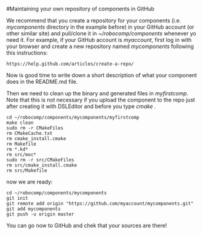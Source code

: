 #Maintaining your own repository of components in GitHub

We recommend that you create a repository for your components (i.e. *mycomponents* directory in the example before) in your GitHub account (or other similar site) and pull/clone it in *~/robocomp/components* whenever yo need it. For example, if your GitHub account is *myaccount*, first log in with your browser and create a new repository named *mycomponents* following this instructions: 

    https://help.github.com/articles/create-a-repo/
    
Now is good time to write down a short description of what your component does in the README.md file.

Then we need to clean up the binary and generated files in *myfirstcomp*. Note that this is not necessary if you upload the component to the repo just after creating it with DSLEditor and before you type *cmake .*

    cd ~/robocomp/components/mycomponents/myfirstcomp
    make clean
    sudo rm -r CMakeFiles
    rm CMakeCache.txt
    rm cmake_install.cmake
    rm Makefile
    rm *.kd*
    rm src/moc*
    sudo rm -r src/CMakeFiles
    rm src/cmake_install.cmake
    rm src/Makefile
    
now we are ready:

    cd ~/robocomp/components/mycomponents
    git init
    git remote add origin "https://github.com/myaccount/mycomponents.git"
    git add mycomponents
    git push -u origin master
    
You can go now to GitHub and chek that your sources are there!
    
  
